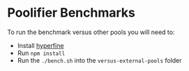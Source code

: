 # Poolifier Benchmarks

To run the benchmark versus other pools you will need to:

- Install [hyperfine](https://github.com/sharkdp/hyperfine#installation)
- Run `npm install`
- Run the `./bench.sh` into the `versus-external-pools` folder

